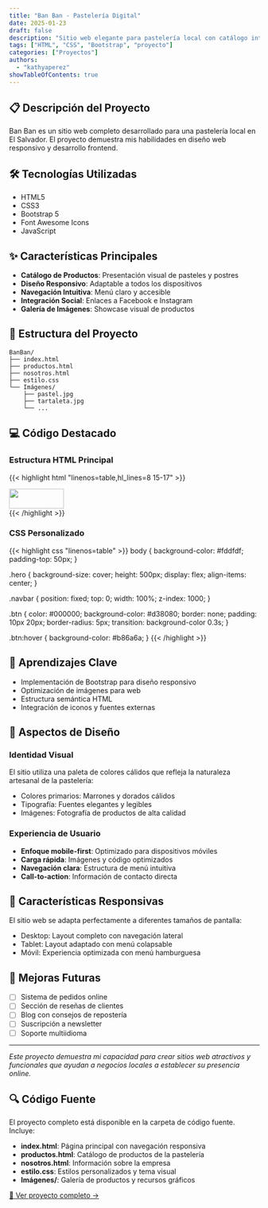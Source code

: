 ```yaml
---
title: "Ban Ban - Pastelería Digital"
date: 2025-01-23
draft: false
description: "Sitio web elegante para pastelería local con catálogo interactivo"
tags: ["HTML", "CSS", "Bootstrap", "proyecto"]
categories: ["Proyectos"]
authors:
  - "kathyaperez"
showTableOfContents: true
---
```


## 📋 Descripción del Proyecto

Ban Ban es un sitio web completo desarrollado para una pastelería local en El Salvador. El proyecto demuestra mis habilidades en diseño web responsivo y desarrollo frontend.

## 🛠️ Tecnologías Utilizadas

- HTML5
- CSS3
- Bootstrap 5
- Font Awesome Icons
- JavaScript

## ✨ Características Principales

- **Catálogo de Productos**: Presentación visual de pasteles y postres
- **Diseño Responsivo**: Adaptable a todos los dispositivos
- **Navegación Intuitiva**: Menú claro y accesible
- **Integración Social**: Enlaces a Facebook e Instagram
- **Galería de Imágenes**: Showcase visual de productos

## 📂 Estructura del Proyecto

```
BanBan/
├── index.html
├── productos.html
├── nosotros.html
├── estilo.css
└── Imágenes/
    ├── pastel.jpg
    ├── tartaleta.jpg
    └── ...
```

## 💻 Código Destacado

### Estructura HTML Principal
{{< highlight html "linenos=table,hl_lines=8 15-17" >}}
<!DOCTYPE html>
<html lang="es">
<head>
    <meta charset="UTF-8">
    <meta name="viewport" content="width=device-width, initial-scale=1.0">
    <title>Ban Ban - Inicio</title>
    <link rel="icon" href="Imágenes/logo.png">
    <link href="https://cdn.jsdelivr.net/npm/bootstrap@5.3.0/dist/css/bootstrap.min.css" rel="stylesheet">
    <link rel="stylesheet" href="https://cdnjs.cloudflare.com/ajax/libs/font-awesome/6.4.2/css/all.min.css">
    <link rel="stylesheet" href="estilo.css">
</head>
<body>
    <!-- Barra de navegación responsiva -->
    <nav class="navbar navbar-expand-lg navbar-light bg-light">
        <div class="container">
            <a class="navbar-brand" href="index.html">
                <img src="Imágenes/logo.jpg" width="110" height="40">
            </a>
        </div>
    </nav>
</body>
</html>
{{< /highlight >}}

### CSS Personalizado
{{< highlight css "linenos=table" >}}
body {
    background-color: #fddfdf;
    padding-top: 50px;
}

.hero {
    background-size: cover;
    height: 500px;
    display: flex;
    align-items: center;
}

.navbar {
    position: fixed;
    top: 0;
    width: 100%;
    z-index: 1000;
}

.btn {
    color: #000000;
    background-color: #d38080;
    border: none;
    padding: 10px 20px;
    border-radius: 5px;
    transition: background-color 0.3s;
}

.btn:hover {
    background-color: #b86a6a;
}
{{< /highlight >}}

## 🎯 Aprendizajes Clave

- Implementación de Bootstrap para diseño responsivo
- Optimización de imágenes para web
- Estructura semántica HTML
- Integración de iconos y fuentes externas

## 🎨 Aspectos de Diseño

### Identidad Visual
El sitio utiliza una paleta de colores cálidos que refleja la naturaleza artesanal de la pastelería:
- Colores primarios: Marrones y dorados cálidos
- Tipografía: Fuentes elegantes y legibles
- Imágenes: Fotografía de productos de alta calidad

### Experiencia de Usuario
- **Enfoque mobile-first**: Optimizado para dispositivos móviles
- **Carga rápida**: Imágenes y código optimizados
- **Navegación clara**: Estructura de menú intuitiva
- **Call-to-action**: Información de contacto directa

## 📱 Características Responsivas

El sitio web se adapta perfectamente a diferentes tamaños de pantalla:
- Desktop: Layout completo con navegación lateral
- Tablet: Layout adaptado con menú colapsable
- Móvil: Experiencia optimizada con menú hamburguesa

## 🚀 Mejoras Futuras

- [ ] Sistema de pedidos online
- [ ] Sección de reseñas de clientes
- [ ] Blog con consejos de repostería
- [ ] Suscripción a newsletter
- [ ] Soporte multiidioma

---

*Este proyecto demuestra mi capacidad para crear sitios web atractivos y funcionales que ayudan a negocios locales a establecer su presencia online.*

## 🔍 Código Fuente

El proyecto completo está disponible en la carpeta de código fuente. Incluye:

- **index.html**: Página principal con navegación responsiva
- **productos.html**: Catálogo de productos de la pastelería
- **nosotros.html**: Información sobre la empresa
- **estilo.css**: Estilos personalizados y tema visual
- **Imágenes/**: Galería de productos y recursos gráficos

[📂 Ver proyecto completo →](/assets/kathya-codebase/BanBan)